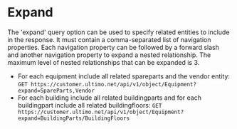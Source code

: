 # Expand

The 'expand' query option can be used to specify related entities to include in the response. It must contain a comma-separated list of navigation properties. Each navigation property can be followed by a forward slash and another navigation property to expand a nested relationship. The maximum level of nested relationships that can be expanded is 3.

* For each equipment include all related spareparts and the vendor entity:  `GET https://customer.ultimo.net/api/v1/object/Equipment?expand=SpareParts,Vendor` 
* For each building include all related buildingparts and for each buildingpart include all related buildingfloors:  `GET https://customer.ultimo.net/api/v1/object/Equipment?expand=BuildingParts/BuildingFloors`

